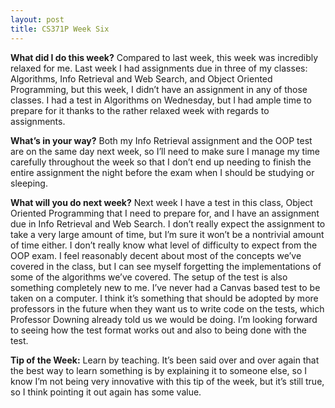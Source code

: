 ```yaml
---
layout: post
title: CS371P Week Six
---
```


__What did I do this week?__ Compared to last week, this week was incredibly relaxed for me. Last week I had assignments due in three of my classes: Algorithms, Info Retrieval and Web Search, and Object Oriented Programming, but this week, I didn’t have an assignment in any of those classes. I had a test in Algorithms on Wednesday, but I had ample time to prepare for it thanks to the rather relaxed week with regards to assignments. 

__What’s in your way?__ Both my Info Retrieval assignment and the OOP test are on the same day next week, so I’ll need to make sure I manage my time carefully throughout the week so that I don’t end up needing to finish the entire assignment the night before the exam when I should be studying or sleeping.

__What will you do next week?__ Next week I have a test in this class, Object Oriented Programming that I need to prepare for, and I have an assignment due in Info Retrieval and Web Search. I don’t really expect the assignment to take a very large amount of time, but I’m sure it won’t be a nontrivial amount of time either. I don’t really know what level of difficulty to expect from the OOP exam. I feel reasonably decent about most of the concepts we’ve covered in the class, but I can see myself forgetting the implementations of some of the algorithms we’ve covered. The setup of the test is also something completely new to me. I’ve never had a Canvas based test to be taken on a computer. I think it’s something that should be adopted by more professors in the future when they want us to write code on the tests, which Professor Downing already told us we would be doing. I’m looking forward to seeing how the test format works out and also to being done with the test.

__Tip of the Week:__ Learn by teaching. It’s been said over and over again that the best way to learn something is by explaining it to someone else, so I know I’m not being very innovative with this tip of the week, but it’s still true, so I think pointing it out again has some value.

